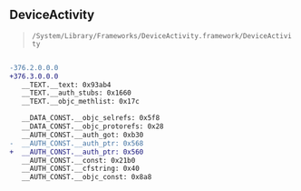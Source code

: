 ## DeviceActivity

> `/System/Library/Frameworks/DeviceActivity.framework/DeviceActivity`

```diff

-376.2.0.0.0
+376.3.0.0.0
   __TEXT.__text: 0x93ab4
   __TEXT.__auth_stubs: 0x1660
   __TEXT.__objc_methlist: 0x17c

   __DATA_CONST.__objc_selrefs: 0x5f8
   __DATA_CONST.__objc_protorefs: 0x28
   __AUTH_CONST.__auth_got: 0xb30
-  __AUTH_CONST.__auth_ptr: 0x568
+  __AUTH_CONST.__auth_ptr: 0x560
   __AUTH_CONST.__const: 0x21b0
   __AUTH_CONST.__cfstring: 0x40
   __AUTH_CONST.__objc_const: 0x8a8

```
